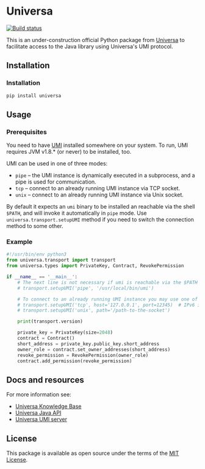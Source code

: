 
# Universa

[![Build status](https://travis-ci.org/vkovrigin/universa.svg?master)](https://travis-ci.org/vkovrigin/universa)

This is an under-construction official Python package from
[Universa](https://universablockchain.com)
to facilitate access to the Java library using Universa's UMI protocol.

## Installation

### Installation

```bash
pip install universa
```

## Usage

### Prerequisites

You need to have [UMI](https://kb.universablockchain.com/umi_protocol/98) installed somewhere on your system.
To run, UMI requires JVM v1.8.* (or never) to be installed, too.

UMI can be used in one of three modes:

* `pipe` – the UMI instance is dynamically executed in a subprocess, and a pipe is used for communication.
* `tcp` – connect to an already running UMI instance via TCP socket.
* `unix` – connect to an already running UMI instance via Unix socket.

 By default it expects an `umi` binary to be installed an reachable via the shell `$PATH`, and will invoke it automatically in `pipe` mode.
 Use `universa.transport.setupUMI` method if you need to switch the connection method to some other.

### Example


```python
#!/usr/bin/env python3
from universa.transport import transport
from universa.types import PrivateKey, Contract, RevokePermission

if __name__ == '__main__':
    # The next line is not necessary if umi is reachable via the $PATH
    # transport.setupUMI('pipe', '/usr/local/bin/umi')

    # To connect to an already running UMI instance you may use one of this modes:
    # transport.setupUMI('tcp', host='127.0.0.1', port=12345)  # IPv6 is also ok
    # transport.setupUMI('unix', path='/path-to-the-socket')

    print(transport.version)

    private_key = PrivateKey(size=2048)
    contract = Contract()
    short_address = private_key.public_key.short_address
    owner_role = contract.set_owner_addresses(short_address)
    revoke_permission = RevokePermission(owner_role)
    contract.add_permission(revoke_permission)
```

## Docs and resources

For more information see:
- [Universa Knowledge Base](https://kb.universablockchain.com/)
- [Universa Java API](https://kb.universablockchain.com/general_java_api/5)
- [Universa UMI server](https://kb.universablockchain.com/umi_protocol/98)

## License

This package is available as open source under the terms of the [MIT License](https://opensource.org/licenses/MIT).
